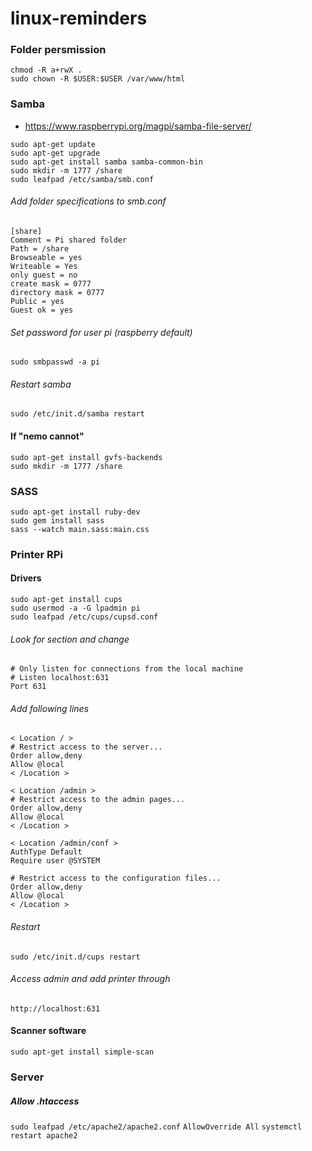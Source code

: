 # linux-reminders
### Folder persmission
```
chmod -R a+rwX .
sudo chown -R $USER:$USER /var/www/html
```
### Samba
- https://www.raspberrypi.org/magpi/samba-file-server/
```
sudo apt-get update
sudo apt-get upgrade
sudo apt-get install samba samba-common-bin
sudo mkdir -m 1777 /share
sudo leafpad /etc/samba/smb.conf
```
###### Add folder specifications to smb.conf
```
[share]
Comment = Pi shared folder
Path = /share
Browseable = yes
Writeable = Yes
only guest = no
create mask = 0777
directory mask = 0777
Public = yes
Guest ok = yes
```
###### Set password for user pi (raspberry default)
`sudo smbpasswd -a pi`
###### Restart samba
`sudo /etc/init.d/samba restart`
#### If "nemo cannot"
```
sudo apt-get install gvfs-backends
sudo mkdir -m 1777 /share
```
### SASS
```
sudo apt-get install ruby-dev
sudo gem install sass
sass --watch main.sass:main.css
```
### Printer RPi
#### Drivers
```
sudo apt-get install cups
sudo usermod -a -G lpadmin pi
sudo leafpad /etc/cups/cupsd.conf
```
###### Look for section and change
```
# Only listen for connections from the local machine
# Listen localhost:631
Port 631
```
###### Add following lines
```
< Location / >
# Restrict access to the server...
Order allow,deny
Allow @local
< /Location >

< Location /admin >
# Restrict access to the admin pages...
Order allow,deny
Allow @local
< /Location >

< Location /admin/conf >
AuthType Default
Require user @SYSTEM

# Restrict access to the configuration files...
Order allow,deny
Allow @local
< /Location >
```
###### Restart
`
sudo /etc/init.d/cups restart
`
###### Access admin and add printer through
`http://localhost:631`
#### Scanner software
`sudo apt-get install simple-scan`

### Server
##### Allow .htaccess
`sudo leafpad /etc/apache2/apache2.conf`
`AllowOverride All`
`systemctl restart apache2`
